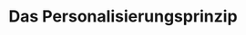 ---
moduleTitle: Instruktionale Videos
unitTitle: Lehrpersonen in Videos
title: Das Personalisierungsprinzip
module: 7
unit: 2
subunit: 4
type: video
---